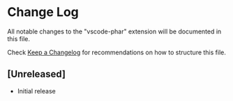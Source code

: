 # Change Log

All notable changes to the "vscode-phar" extension will be documented in this file.

Check [Keep a Changelog](http://keepachangelog.com/) for recommendations on how to structure this file.

## [Unreleased]

- Initial release
